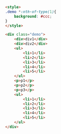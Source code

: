 <style>
.markdown-section iframe[data-id="0"],
.markdown-section iframe[data-id="1"],
.markdown-section iframe[data-id="2"] {
    height: 450px;
}
</style>

[](../../_iframe/fe-labs/css3选择器-0.html ':include data-id=0')

<!-- run -->
```html
<style>
.demo *:nth-of-type(1){
    background: #ccc;
}
</style>

<div class="demo">
    <div>div1</div>
    <div>div2</div>
    <ul> 						
        <li>1</li>  
        <li>2</li>
        <li>3</li>
        <li>4</li>
        <li>5</li>
    </ul>
    <p>p1</p>				
    <p>p2</p>
    <p>p3</p>
    <ul>
        <li>1</li>	
        <li>2</li>
        <li>3</li>
        <li>4</li>
        <li>5</li>
    </ul>
</div>
```